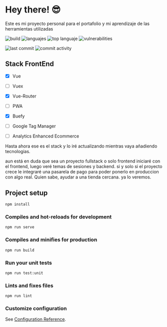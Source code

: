 # Hey there! 😎

Este es mi proyecto personal para el portafolio y mi aprendizaje de las herramientas utilizadas

![build](https://img.shields.io/travis/Scorcherfjk/PersonalWeb-FrontEnd-Ecommerce/master?style=for-the-badge)
![languajes](https://img.shields.io/github/languages/count/Scorcherfjk/PersonalWeb-FrontEnd-Ecommerce?style=for-the-badge)
![top languaje](https://img.shields.io/github/languages/top/Scorcherfjk/PersonalWeb-FrontEnd-Ecommerce?style=for-the-badge)
![vulnerabilities](https://img.shields.io/snyk/vulnerabilities/github/Scorcherfjk/PersonalWeb-FrontEnd-Ecommerce?style=for-the-badge)

![last commit](https://img.shields.io/github/last-commit/Scorcherfjk/PersonalWeb-FrontEnd-Ecommerce?style=for-the-badge)
![commit activity](https://img.shields.io/github/commit-activity/w/Scorcherfjk/PersonalWeb-FrontEnd-Ecommerce?style=for-the-badge)



## Stack FrontEnd
- [x] Vue
- [ ] Vuex
- [x] Vue-Router
- [ ] PWA
- [x] Buefy
- [ ] Google Tag Manager
- [ ] Analytics Enhanced Ecommerce


Hasta ahora ese es el stack y lo iré actualizando mientras vaya añadiendo tecnologias.

aun está en duda que sea un proyecto fullstack o solo frontend
iniciaré con el frontend, luego veré temas de sesiones y backend. si y solo si el proyecto crece le integraré una pasarela de pago para poder ponerlo en produccion con algo real. Quien sabe, ayudar a una tienda cercana. ya lo veremos.



## Project setup
```
npm install
```

### Compiles and hot-reloads for development
```
npm run serve
```

### Compiles and minifies for production
```
npm run build
```

### Run your unit tests
```
npm run test:unit
```

### Lints and fixes files
```
npm run lint
```

### Customize configuration
See [Configuration Reference](https://cli.vuejs.org/config/).
